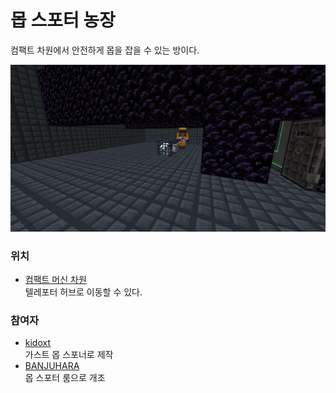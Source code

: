 # 몹 스포터 농장

컴팩트 차원에서 안전하게 몹을 잡을 수 있는 방이다.

![asdf](../../asset/systems/mobspawner_farm/main.jpg)

### 위치
<!-- tag_source_open:link_list:building_spot -->
- [컴팩트 머신 차원](../buildings/compact_machine_dimension.md)  
텔레포터 허브로 이동할 수 있다.
<!-- tag_close -->

### 참여자
<!-- tag_source_open:link_list:member_contribute -->
- [kidoxt](../members/kidoxt.md)  
가스트 몹 스포너로 제작
- [BANJUHARA](../members/BANJUHARA.md)  
몹 스포터 룸으로 개조
<!-- tag_close-->